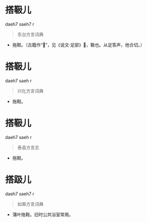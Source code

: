 # 搭靸儿
daeh7 saeh7 r
> 东台方言词典
- 拖鞋。（古籍作“𨃚”，见《说文·足部》𨃚，靸也。从足答声，他合切。）

# 搭靸儿
daeh7 saeh r
> 兴化方言词典
- 拖鞋。

# 搭靸儿
daeh7 saeh r
> 泰县方言志
- 拖鞋。

# 搭趿儿
daeh7 saeh7 r
> 如皋方言词典
- 蒲叶拖鞋。旧时公共浴室常用。
